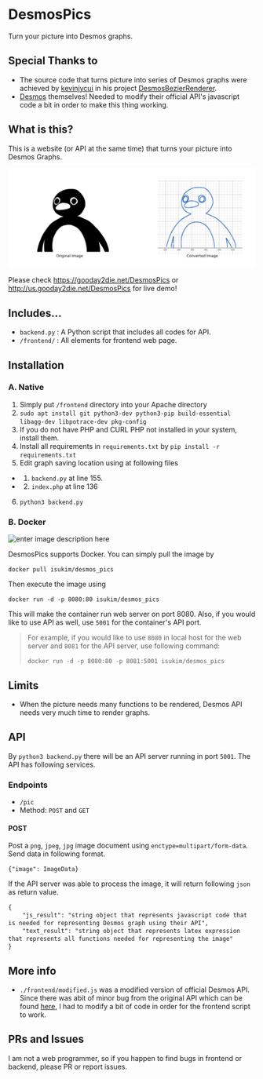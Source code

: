 
# DesmosPics 
Turn your picture into Desmos graphs.

## Special Thanks to
- The source code that turns picture into series of Desmos graphs were achieved by [kevinjycui](https://github.com/kevinjycui) in his project [DesmosBezierRenderer](https://github.com/kevinjycui/DesmosBezierRenderer).
- [Desmos](https://desmos.com/) themselves! Needed to modify their official API's javascript code a bit in order to make this thing working.

## What is this?
This is a website (or API at the same time) that turns your picture into Desmos Graphs. 

![enter image description here](https://raw.githubusercontent.com/gooday2die/DesmosPic/main/frontend/intro.png)

Please check https://gooday2die.net/DesmosPics or http://us.gooday2die.net/DesmosPics for live demo!

## Includes...
- `backend.py` : A Python script that includes all codes for API. 
- `/frontend/` : All elements for frontend web page.

## Installation
### A. Native
1. Simply put  `/frontend` directory into your Apache directory
2. `sudo apt install git python3-dev python3-pip build-essential libagg-dev libpotrace-dev pkg-config`
3. If you do not have PHP and CURL PHP not installed in your system, install them.
4. Install all requirements in `requirements.txt` by `pip install -r requirements.txt`
5. Edit graph saving location using at following files
- 1. `backend.py` at line 155. 
- 2. `index.php` at line 136
6. `python3 backend.py`

### B. Docker
![enter image description here](https://img.shields.io/docker/pulls/isukim/desmos_pic)

DesmosPics supports Docker. You can simply pull the image by
```
docker pull isukim/desmos_pics
```
Then execute the image using
```
docker run -d -p 8080:80 isukim/desmos_pics 
```
This will make the container run web server on port 8080. Also, if you would like to use API as well, use `5001` for the container's  API port.
> For example, if you would like to use `8080` in local host for the web server and `8081` for the API server, use following command:
> ```
> docker run -d -p 8080:80 -p 8081:5001 isukim/desmos_pics
> ```


## Limits
- When the picture needs many functions to be rendered, Desmos API needs very much time to render graphs.

## API
By `python3 backend.py` there will be an API server running in port `5001`. The API has following services.

### Endpoints
- `/pic`
- Method: `POST` and `GET`

#### POST
Post a `png`, `jpeg`, `jpg` image document using `enctype=multipart/form-data`. Send data in following format.
```
{"image": ImageData}
```
If the API server was able to process the image, it will return following `json` as return value.
```
{
	"js_result": "string object that represents javascript code that is needed for representing Desmos graph using their API",
	"text_result": "string object that represents latex expression that represents all functions needed for representing the image"
}
```

## More info
- `./frontend/modified.js` was a modified version of official Desmos API. Since there was abit of minor bug from the original API which can be found [here](https://www.desmos.com/api/v1.7/docs/index.html?lang=ko), I had to modify a bit of code in order for the frontend script to work.


## PRs and Issues
I am not a web programmer, so if you happen to find bugs in frontend or backend, please PR or report issues. 
